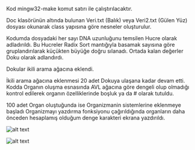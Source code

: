  Kod mingw32-make komut satırı ile çalıştırılacaktır. 
 
 Doc klasörünün altında bulunan Veri.txt (Balık) veya Veri2.txt (Gülen Yüz) dosyası okunarak class yapısına göre nesneler oluşturulur. 

 Kodumda dosyadaki her sayı DNA uzunluğunu temsilen Hucre olarak adladırıldı. Bu Hucreler Radix Sort mantığıyla basamak sayısına göre gruplandırılarak küçükten büyüğe doğru sılanadı. Ortada kalan değerler Doku olarak adlandırdı. 
 
 Dokular ikili arama ağacına eklendi. 
 
 İkili arama ağacına eklenmesi 20 adet Dokuya ulaşana kadar devam etti. 
 Kodda Organın oluşma esnasında AVL ağacına göre dengeli olup olmadığı kontrol edilerek organın özelliklerinde boşluk ya da # olarak tutuldu.
 
 100 adet Organ oluştuğunda ise Organizmanin sistemlerine eklenmeye başladı Organizmayı yazdırma fonksiyonu çağırıldığında organların daha önceden hesaplamış olduğum denge karakteri ekrana yazdırıldı. 

![alt text](https://user-images.githubusercontent.com/4519214/211408994-f3a902b8-8e7d-456e-bd5f-b8d06e04c530.png)

![alt text](https://user-images.githubusercontent.com/4519214/211409238-d6b2fa77-3621-4180-8eaa-cd1b15207bd4.png)